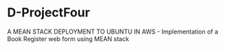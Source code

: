 # D-ProjectFour
A MEAN STACK DEPLOYMENT TO UBUNTU IN AWS - Implementation of a Book Register web form using MEAN stack
